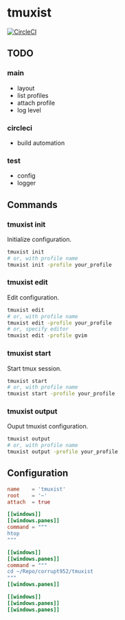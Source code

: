 # tmuxist

[![CircleCI](https://circleci.com/gh/corrupt952/tmuxist.svg?style=svg)](https://circleci.com/gh/corrupt952/tmuxist)

## TODO
### main
* layout
* list profiles
* attach profile
* log level
### circleci
* build automation
### test
* config
* logger

## Commands
### tmuxist init
Initialize configuration.

```sh
tmuxist init
# or, with profile name
tmuxist init -profile your_profile
```

### tmuxist edit
Edit configuration.

```sh
tmuxist edit
# or, with profile name
tmuxist edit -profile your_profile
# or, specify editor
tmuxist edit -profile gvim
```

### tmuxist start
Start tmux session.

```sh
tmuxist start
# or, with profile name
tmuxist start -profile your_profile
```

### tmuxist output
Ouput tmuxist configuration.

```sh
tmuxist output
# or, with profile name
tmuxist output -profile your_profile
```


## Configuration

```toml
name    = 'tmuxist'
root    = '~'
attach  = true

[[windows]]
[[windows.panes]]
command = """
htop
"""

[[windows]]
[[windows.panes]]
command = """
cd ~/Repo/corrupt952/tmuxist
"""
[[windows.panes]]

[[windows]]
[[windows.panes]]
[[windows.panes]]
```
